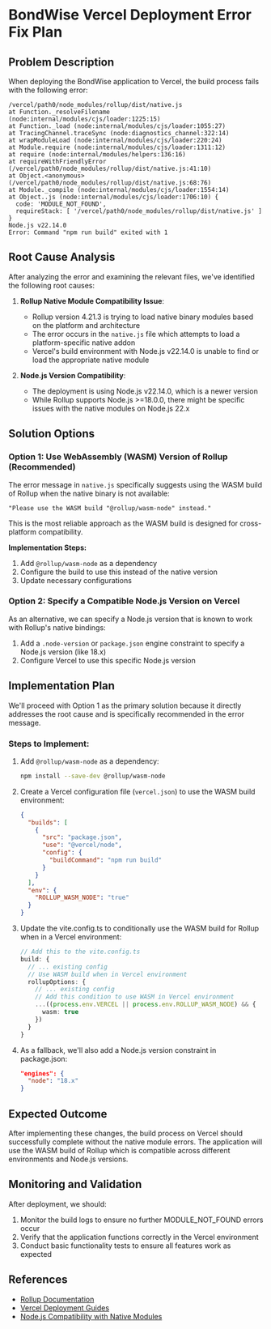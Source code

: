 # BondWise Vercel Deployment Error Fix Plan

## Problem Description

When deploying the BondWise application to Vercel, the build process fails with the following error:

```
/vercel/path0/node_modules/rollup/dist/native.js
at Function._resolveFilename (node:internal/modules/cjs/loader:1225:15)
at Function._load (node:internal/modules/cjs/loader:1055:27)
at TracingChannel.traceSync (node:diagnostics_channel:322:14)
at wrapModuleLoad (node:internal/modules/cjs/loader:220:24)
at Module.require (node:internal/modules/cjs/loader:1311:12)
at require (node:internal/modules/helpers:136:16)
at requireWithFriendlyError (/vercel/path0/node_modules/rollup/dist/native.js:41:10)
at Object.<anonymous> (/vercel/path0/node_modules/rollup/dist/native.js:68:76)
at Module._compile (node:internal/modules/cjs/loader:1554:14)
at Object..js (node:internal/modules/cjs/loader:1706:10) {
  code: 'MODULE_NOT_FOUND',
  requireStack: [ '/vercel/path0/node_modules/rollup/dist/native.js' ]
}
Node.js v22.14.0
Error: Command "npm run build" exited with 1
```

## Root Cause Analysis

After analyzing the error and examining the relevant files, we've identified the following root causes:

1. **Rollup Native Module Compatibility Issue**: 
   - Rollup version 4.21.3 is trying to load native binary modules based on the platform and architecture
   - The error occurs in the `native.js` file which attempts to load a platform-specific native addon
   - Vercel's build environment with Node.js v22.14.0 is unable to find or load the appropriate native module

2. **Node.js Version Compatibility**:
   - The deployment is using Node.js v22.14.0, which is a newer version
   - While Rollup supports Node.js >=18.0.0, there might be specific issues with the native modules on Node.js 22.x

## Solution Options

### Option 1: Use WebAssembly (WASM) Version of Rollup (Recommended)

The error message in `native.js` specifically suggests using the WASM build of Rollup when the native binary is not available:

```
"Please use the WASM build "@rollup/wasm-node" instead."
```

This is the most reliable approach as the WASM build is designed for cross-platform compatibility.

**Implementation Steps:**

1. Add `@rollup/wasm-node` as a dependency
2. Configure the build to use this instead of the native version
3. Update necessary configurations

### Option 2: Specify a Compatible Node.js Version on Vercel

As an alternative, we can specify a Node.js version that is known to work with Rollup's native bindings:

1. Add a `.node-version` or `package.json` engine constraint to specify a Node.js version (like 18.x)
2. Configure Vercel to use this specific Node.js version

## Implementation Plan

We'll proceed with Option 1 as the primary solution because it directly addresses the root cause and is specifically recommended in the error message.

### Steps to Implement:

1. Add `@rollup/wasm-node` as a dependency:
   ```bash
   npm install --save-dev @rollup/wasm-node
   ```

2. Create a Vercel configuration file (`vercel.json`) to use the WASM build environment:
   ```json
   {
     "builds": [
       {
         "src": "package.json",
         "use": "@vercel/node",
         "config": {
           "buildCommand": "npm run build"
         }
       }
     ],
     "env": {
       "ROLLUP_WASM_NODE": "true"
     }
   }
   ```

3. Update the vite.config.ts to conditionally use the WASM build for Rollup when in a Vercel environment:
   ```typescript
   // Add this to the vite.config.ts
   build: {
     // ... existing config
     // Use WASM build when in Vercel environment
     rollupOptions: {
       // ... existing config
       // Add this condition to use WASM in Vercel environment
       ...((process.env.VERCEL || process.env.ROLLUP_WASM_NODE) && {
         wasm: true
       })
     }
   }
   ```

4. As a fallback, we'll also add a Node.js version constraint in package.json:
   ```json
   "engines": {
     "node": "18.x"
   }
   ```

## Expected Outcome

After implementing these changes, the build process on Vercel should successfully complete without the native module errors. The application will use the WASM build of Rollup which is compatible across different environments and Node.js versions.

## Monitoring and Validation

After deployment, we should:

1. Monitor the build logs to ensure no further MODULE_NOT_FOUND errors occur
2. Verify that the application functions correctly in the Vercel environment
3. Conduct basic functionality tests to ensure all features work as expected

## References

- [Rollup Documentation](https://rollupjs.org/)
- [Vercel Deployment Guides](https://vercel.com/guides)
- [Node.js Compatibility with Native Modules](https://nodejs.org/api/n-api.html)
